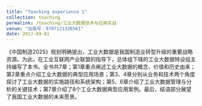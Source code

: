 ```yaml
---
title: "Teaching experience 1"
collection: teaching
permalink: /teaching/工业大数据技术与应用实战
venue: "出版号：9787121326561"
date: 2017-09-01
---
```


《中国制造2025》规划明确提出，工业大数据是我国制造业转型升级的重要战略资源。为此，在工业互联网产业联盟的指导下，总体组下辖的工业大数据特设组主持编写了本书。全书共7章；第1章重点阐述工业大数据的概念、价值和历史由来；第2章重点介绍工业大数据的典型应用场景；第3、4章分别从业务和技术两个角度探讨了工业大数据的实施路径和系统架构；第5、6章介绍了工业大数据管理与分析的关键技术；第7章介绍了8个工业大数据典型应用案例。最后，结语部分展望了我国工业大数据的未来愿景。